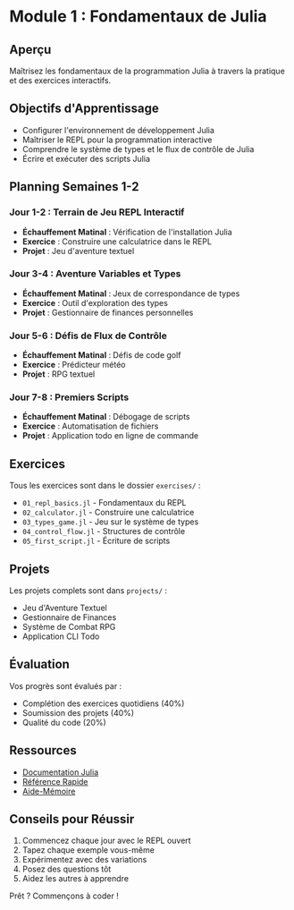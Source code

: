 # Module 1 : Fondamentaux de Julia

## Aperçu
Maîtrisez les fondamentaux de la programmation Julia à travers la pratique et des exercices interactifs.

## Objectifs d'Apprentissage
- Configurer l'environnement de développement Julia
- Maîtriser le REPL pour la programmation interactive
- Comprendre le système de types et le flux de contrôle de Julia
- Écrire et exécuter des scripts Julia

## Planning Semaines 1-2

### Jour 1-2 : Terrain de Jeu REPL Interactif
- **Échauffement Matinal** : Vérification de l'installation Julia
- **Exercice** : Construire une calculatrice dans le REPL
- **Projet** : Jeu d'aventure textuel

### Jour 3-4 : Aventure Variables et Types  
- **Échauffement Matinal** : Jeux de correspondance de types
- **Exercice** : Outil d'exploration des types
- **Projet** : Gestionnaire de finances personnelles

### Jour 5-6 : Défis de Flux de Contrôle
- **Échauffement Matinal** : Défis de code golf
- **Exercice** : Prédicteur météo
- **Projet** : RPG textuel

### Jour 7-8 : Premiers Scripts
- **Échauffement Matinal** : Débogage de scripts
- **Exercice** : Automatisation de fichiers
- **Projet** : Application todo en ligne de commande

## Exercices

Tous les exercices sont dans le dossier `exercises/` :
- `01_repl_basics.jl` - Fondamentaux du REPL
- `02_calculator.jl` - Construire une calculatrice
- `03_types_game.jl` - Jeu sur le système de types
- `04_control_flow.jl` - Structures de contrôle
- `05_first_script.jl` - Écriture de scripts

## Projets

Les projets complets sont dans `projects/` :
- Jeu d'Aventure Textuel
- Gestionnaire de Finances
- Système de Combat RPG
- Application CLI Todo

## Évaluation

Vos progrès sont évalués par :
- Complétion des exercices quotidiens (40%)
- Soumission des projets (40%)
- Qualité du code (20%)

## Ressources

- [Documentation Julia](https://docs.julialang.org)
- [Référence Rapide](../../resources/quick-reference/)
- [Aide-Mémoire](../../resources/cheatsheets/)

## Conseils pour Réussir

1. Commencez chaque jour avec le REPL ouvert
2. Tapez chaque exemple vous-même
3. Expérimentez avec des variations
4. Posez des questions tôt
5. Aidez les autres à apprendre

Prêt ? Commençons à coder !
